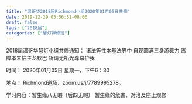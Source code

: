 ```yaml
---
title: "温哥华2018届Richmond小组2020年01月05日共修"
date: 2019-12-29 03:56:51-08:00
draft: false
tags: ["2018届"]
categories: ["慧灯禅修班"]
---
```

2018届温哥华慧灯小组共修通知：
诸法等性本基法界中
自现圆满三身游舞力
离障本来怙主龙钦巴
祈请无垢光尊常护我

时间：
2020年01月05日 星期一，下午6：30

地点：
Richmond道场、zoom.us/j/7789995278。

学习内容：暂生缘八无暇（后四无暇） 暂生缘的危害、对治及座上观修

